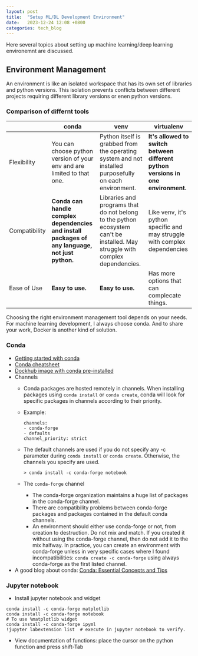```yaml
---
layout: post
title:  "Setup ML/DL Development Environment"
date:   2023-12-24 12:08 +0800
categories: tech_blog
---
```


Here several topics about setting up machine learning/deep learning environemnt are discussed.

## Environment Management
An environment is like an isolated workspace that has its own set of libraries and python versions. This isolation prevents conflicts between different projects requiring different library versions or enen python versions.

### Comparison of differnt tools

|       | conda | venv | virtualenv |
| ----- | ----- | ---- | ----- |
| Flexibility | You can choose python version of your env and are limited to that one. | Python itself is grabbed from the operating system and not installed purposefully on each environment. | **It's allowed to switch between different python versions in one environment.**|
| Compatibility | **Conda can handle complex dependencies and install packages of any language, not just python.** | Libraries and programs that do not belong to the python ecosystem can't be installed. May struggle with complex dependencies. | Like venv, it's python specific and may struggle with complex dependencies | 
| Ease of Use | **Easy to use.** | **Easy to use.** | Has more options that can complecate things. |

Choosing the right environment management tool depends on your needs. For machine learning development, I always choose conda. And to share your work, Docker is another kind of solution.

### Conda
- [Getting started with conda](https://conda.io/projects/conda/en/latest/user-guide/getting-started.html)  
- [Conda cheatsheet](https://conda.io/projects/conda/en/latest/_downloads/843d9e0198f2a193a3484886fa28163c/conda-cheatsheet.pdf)
- [Dockhub image with conda pre-installed](https://hub.docker.com/r/continuumio/miniconda3)
- Channels
    - Conda packages are hosted remotely in channels. When installing packages using ```conda install``` or ```conda create```, conda will look for specific packages in channels according to their priority.
    - Example:
        ```
        channels:
        - conda-forge
        - defaults
        channel_priority: strict
        ```
    - The default channels are used if you do not specify any -c parameter during ```conda install``` or ```conda create```. Otherwise, the channels you specify are used. 

        ```
        > conda install -c conda-forge notebook
        ```

    - The ```conda-forge``` channel
        - The conda-forge organization maintains a huge list of packages in the conda-forge channel.
        - There are compatibility problems between conda-forge packages and packages contained in the default conda channels. 
        - An environment should either use conda-forge or not, from creation to destruction. Do not mix and match. If you created it without using the conda-forge channel, then do not add it to the mix halfway. In practice, you can create an environment with conda-forge unless in very specific cases where I found incompatibilities: ```conda create -c conda-forge``` using always conda-forge as the first listed channel.
- A good blog about conda: [Conda: Essential Concepts and Tips](https://towardsdatascience.com/conda-essential-concepts-and-tricks-e478ed53b5b#42cb)

### Jupyter notebook
- Install jupyter notebook and widget
```
conda install -c conda-forge matplotlib
conda install -c conda-forge notebook
# To use %matplotlib widget
conda install -c conda-forge ipyml
!jupyter labextension list  # execute in jupyter notebook to verify.
```
- View documentation of functions: place the cursor on the python function and press shift-Tab